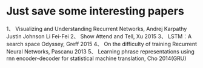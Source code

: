# Just save some interesting papers
1、 Visualizing and Understanding Recurrent Networks, Andrej Karpathy Justin Johnson Li Fei-Fei
2、 Show Attend and Tell, Xu 2015 
3、 LSTM：A search space Odyssey, Greff 2015
4、 On the difficulty of training Recurrent Neural Networks, Pascanu 2013
5、 Learning phrase representations using rnn encoder-decoder for statistical machine translation, Cho 2014(GRU)
